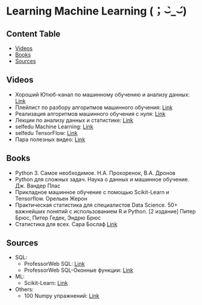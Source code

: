 # Learning Machine Learning (；⌣̀_⌣́)

## Content Table
- [Videos](#videos)
- [Books](#books)
- [Sources](#sources)

## Videos
* Хороший Ютюб-канал по машинному обучению и анализу данных: [Link](https://www.youtube.com/@machine_learrrning/videos)
* Плейлист по разбору алгоритмов машинного обучения: [Link](https://www.youtube.com/playlist?list=PLzwBbXU6LkXXVbJbMZHgu6JJ8LK5ETEeX)
* Реализация алгоритмов машинного обучения с нуля: [Link](https://www.youtube.com/@mlpython1089/videos)
* Лекции по анализу данных и статистике: [Link](https://www.youtube.com/playlist?list=PLlb7e2G7aSpRb95_Wi7lZ-zA6fOjV3_l7)
* selfedu Machine Learning: [Link](https://www.youtube.com/playlist?list=PLA0M1Bcd0w8zxDIDOTQHsX68MCDOAJDtj)
* selfedu TensorFlow: [Link](https://www.youtube.com/playlist?list=PLA0M1Bcd0w8ynD1umfubKq1OBYRXhXkmH)
* Пара полезных видео: [Link](https://www.youtube.com/@%D0%9C%D0%B0%D1%88%D0%B8%D0%BD%D0%BD%D0%BE%D0%B5%D0%BE%D0%B1%D1%83%D1%87%D0%B5%D0%BD%D0%B8%D0%B5%D0%B4%D0%BB%D1%8F%D0%BB%D1%8E%D0%B4%D0%B5%D0%B9)

## Books
* Python 3. Самое необходимое. Н.А. Прохоренок, В.А. Дронов
* Python для сложных задач. Наука о данных и машинное обучение. Дж. Вандер Плас
* Прикладное машинное обучение с помощью Scikit-Learn и Tensorflow. Орельен Жерон
* Практическая статистика для специалистов Data Science. 50+ важнейших понятий с использованием R и Python. [2 издание] Питер Брюс, Питер Гедек, Эндрю Брюс
* Статистика для всех. Сара Бослаф [Link](https://viewer.rusneb.ru/ru/000199_000009_008642772?page=1&rotate=0&theme=white)

## Sources
* SQL:
    * ProfessorWeb SQL: [Link](https://professorweb.ru/my/sql-server/2012/level1/)
    * ProfessorWeb SQL-Оконные функции: [Link](https://professorweb.ru/my/sql-server/window-functions/level1/)
* ML:
    * Scikit-Learn: [Link](https://scikit-learn.ru/stable/index.html)
* Others:
    * 100 Numpy упражнений: [Link](https://github.com/rougier/numpy-100)